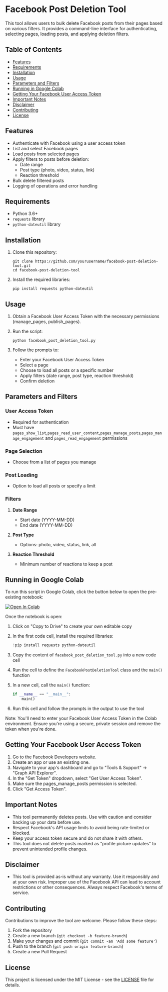 # Facebook Post Deletion Tool

This tool allows users to bulk delete Facebook posts from their pages based on various filters. It provides a command-line interface for authenticating, selecting pages, loading posts, and applying deletion filters.

## Table of Contents
- [Features](#features)
- [Requirements](#requirements)
- [Installation](#installation)
- [Usage](#usage)
- [Parameters and Filters](#parameters-and-filters)
- [Running in Google Colab](#running-in-google-colab)
- [Getting Your Facebook User Access Token](#Getting-Your-Facebook-User-Access-Token)
- [Important Notes](#important-notes)
- [Disclaimer](#Disclaimer)
- [Contributing](#contributing)
- [License](#license)

## Features

- Authenticate with Facebook using a user access token
- List and select Facebook pages
- Load posts from selected pages
- Apply filters to posts before deletion:
  - Date range
  - Post type (photo, video, status, link)
  - Reaction threshold
- Bulk delete filtered posts
- Logging of operations and error handling

## Requirements

- Python 3.6+
- `requests` library
- `python-dateutil` library

## Installation

1. Clone this repository:
   ```
   git clone https://github.com/yourusername/facebook-post-deletion-tool.git
   cd facebook-post-deletion-tool
   ```

2. Install the required libraries:
   ```
   pip install requests python-dateutil
   ```

## Usage

1. Obtain a Facebook User Access Token with the necessary permissions (manage_pages, publish_pages).

2. Run the script:
   ```
   python facebook_post_deletion_tool.py
   ```

3. Follow the prompts to:
   - Enter your Facebook User Access Token
   - Select a page
   - Choose to load all posts or a specific number
   - Apply filters (date range, post type, reaction threshold)
   - Confirm deletion

## Parameters and Filters

### User Access Token
- Required for authentication
- Must have `pages_show_list`,`pages_read_user_content`,`pages_manage_posts`,`pages_manage_engagement`  and `pages_read_engagement` permissions

### Page Selection
- Choose from a list of pages you manage

### Post Loading
- Option to load all posts or specify a limit

### Filters
1. **Date Range**
   - Start date (YYYY-MM-DD)
   - End date (YYYY-MM-DD)

2. **Post Type**
   - Options: photo, video, status, link, all

3. **Reaction Threshold**
   - Minimum number of reactions to keep a post

## Running in Google Colab

To run this script in Google Colab, click the button below to open the pre-existing notebook:

[![Open In Colab](https://colab.research.google.com/assets/colab-badge.svg)](https://colab.research.google.com/drive/1x7M-DZLPdpyKCHv_i620mBi_Jk18xJWO?usp=sharing)

Once the notebook is open:

1. Click on "Copy to Drive" to create your own editable copy

2. In the first code cell, install the required libraries:
   ```python
   !pip install requests python-dateutil
   ```

3. Copy the content of `facebook_post_deletion_tool.py` into a new code cell

4. Run the cell to define the `FacebookPostDeletionTool` class and the `main()` function

5. In a new cell, call the `main()` function:
   ```python
   if __name__ == "__main__":
       main()
   ```

6. Run this cell and follow the prompts in the output to use the tool

Note: You'll need to enter your Facebook User Access Token in the Colab environment. Ensure you're using a secure, private session and remove the token when you're done.


## Getting Your Facebook User Access Token

1. Go to the Facebook Developers website.
2. Create an app or use an existing one.
3. Navigate to your app's dashboard and go to "Tools & Support" -> "Graph API Explorer".
4. In the "Get Token" dropdown, select "Get User Access Token".
5. Make sure the pages_manage_posts permission is selected.
6. Click "Get Access Token".


## Important Notes

- This tool permanently deletes posts. Use with caution and consider backing up your data before use.
- Respect Facebook's API usage limits to avoid being rate-limited or blocked.
- Keep your access token secure and do not share it with others.
- This tool does not delete posts marked as "profile picture updates" to prevent unintended profile changes.

## Disclaimer
- This tool is provided as-is without any warranty. Use it responsibly and at your own risk. Improper use of the Facebook API can lead to account restrictions or other consequences. Always respect Facebook's terms of service.

## Contributing

Contributions to improve the tool are welcome. Please follow these steps:

1. Fork the repository
2. Create a new branch (`git checkout -b feature-branch`)
3. Make your changes and commit (`git commit -am 'Add some feature'`)
4. Push to the branch (`git push origin feature-branch`)
5. Create a new Pull Request

## License

This project is licensed under the MIT License - see the [LICENSE](mit-license.md) file for details.
